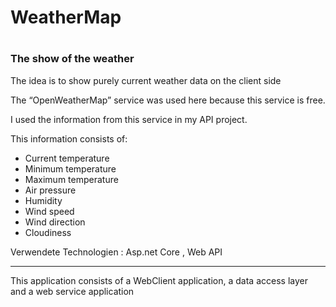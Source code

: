 <h1>WeatherMap<h1/>

<h3> The show of the weather </h3>


<p dir="auto"> The idea is to show purely current weather data on the client side

The “OpenWeatherMap” service was used here because this service is free.


I used the information from this service in my API project.

This information consists of:
- Current temperature
- Minimum temperature
- Maximum temperature
- Air pressure
- Humidity
- Wind speed
- Wind direction
- Cloudiness
</p>

Verwendete Technologien : Asp.net Core , Web API

 <hr/>
 
This application consists of a WebClient application, a data access layer and a web service application
